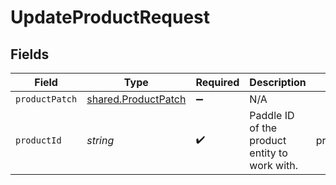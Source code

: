 # UpdateProductRequest


## Fields

| Field                                                      | Type                                                       | Required                                                   | Description                                                | Example                                                    |
| ---------------------------------------------------------- | ---------------------------------------------------------- | ---------------------------------------------------------- | ---------------------------------------------------------- | ---------------------------------------------------------- |
| `productPatch`                                             | [shared.ProductPatch](../../models/shared/productpatch.md) | :heavy_minus_sign:                                         | N/A                                                        |                                                            |
| `productId`                                                | *string*                                                   | :heavy_check_mark:                                         | Paddle ID of the product entity to work with.              | pro_01gsz4vmqbjk3x4vvtafffd540                             |